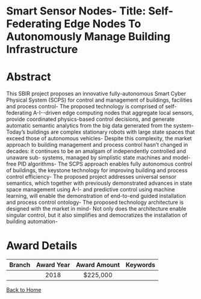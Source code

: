 
Smart Sensor Nodes- Title: Self-Federating Edge Nodes To Autonomously Manage Building Infrastructure
====================================================================================================

# Abstract


This SBIR project proposes an innovative fully-autonomous Smart Cyber Physical System (SCPS) for control and management of buildings, facilities and process control- The proposed technology is comprised of self-federating A-I--driven edge computing nodes that aggregate local sensors, provide coordinated physics-based control decisions, and generate automatic semantic analytics from the big data generated from the system- Today’s buildings are complex stationary robots with large state spaces that exceed those of autonomous vehicles- Despite this complexity, the market approach to building management and process control hasn’t changed in decades: it continues to be an amalgam of independently controlled and unaware sub- systems, managed by simplistic state machines and model-free PID algorithms- The SCPS approach enables fully autonomous control of buildings, the keystone technology for improving building and process control efficiency- The proposed project addresses universal sensor semantics, which together with previously demonstrated advances in state space management using A-I- and predictive control using machine learning, will enable the demonstration of end-to-end guided installation and process control ontology- The proposed technology architecture is designed with the market in mind- Not only does the architecture enable singular control, but it also simplifies and democratizes the installation of building automation-  

# Award Details

|Branch|Award Year|Award Amount|Keywords|
| :---: | :---: | :---: | :---: |
||2018|$225,000||
  
  


[Back to Home](https://github.com/chrischow/dod_sbir_awards#16)